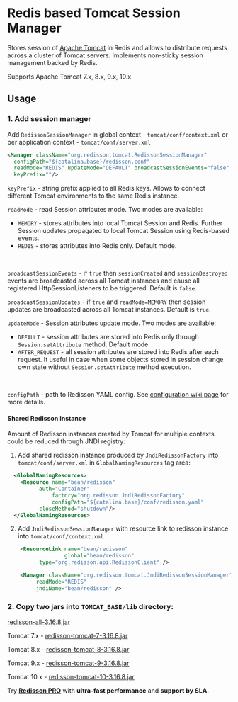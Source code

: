 # Redis based Tomcat Session Manager

Stores session of [Apache Tomcat](http://tomcat.apache.org) in Redis and allows to distribute requests across a cluster of Tomcat servers. Implements non-sticky session management backed by Redis.

Supports Apache Tomcat 7.x, 8.x, 9.x, 10.x

## Usage

### 1. Add session manager

Add `RedissonSessionManager` in global context - `tomcat/conf/context.xml` or per application context - `tomcat/conf/server.xml`

   ```xml
<Manager className="org.redisson.tomcat.RedissonSessionManager"
	 configPath="${catalina.base}/redisson.conf" 
	 readMode="REDIS" updateMode="DEFAULT" broadcastSessionEvents="false"
	 keyPrefix=""/>
   ```
   `keyPrefix` - string prefix applied to all Redis keys. Allows to connect different Tomcat environments to the same Redis instance.
   
   `readMode` - read Session attributes mode. Two modes are available:
   * `MEMORY` - stores attributes into local Tomcat Session and Redis. Further Session updates propagated to local Tomcat Session using Redis-based events.
   * `REDIS` - stores attributes into Redis only.  Default mode.
   <br/>

   `broadcastSessionEvents` - if `true` then `sessionCreated` and `sessionDestroyed` events are broadcasted across all Tomcat instances and cause all registered HttpSessionListeners to be triggered. Default is `false`.
   
   `broadcastSessionUpdates` - if `true` and `readMode=MEMORY` then session updates are broadcasted across all Tomcat instances. Default is `true`.

   `updateMode` - Session attributes update mode. Two modes are available:
   * `DEFAULT` - session attributes are stored into Redis only through `Session.setAttribute` method. Default mode.
   * `AFTER_REQUEST` - all session attributes are stored into Redis after each request. It useful in case when some objects stored in session change own state without `Session.setAttribute` method execution.
   <br/>

   `configPath` - path to Redisson YAML config. See [configuration wiki page](https://github.com/redisson/redisson/wiki/2.-Configuration) for more details.

#### Shared Redisson instance

Amount of Redisson instances created by Tomcat for multiple contexts could be reduced through JNDI registry:

1. Add shared redisson instance produced by `JndiRedissonFactory` into `tomcat/conf/server.xml` in `GlobalNamingResources` tag area:

```xml
  <GlobalNamingResources>
    <Resource name="bean/redisson"
	      auth="Container"
              factory="org.redisson.JndiRedissonFactory"
              configPath="${catalina.base}/conf/redisson.yaml"
	      closeMethod="shutdown"/>
  </GlobalNamingResources>
```

2. Add `JndiRedissonSessionManager` with resource link to redisson instance into `tomcat/conf/context.xml`

```xml
    <ResourceLink name="bean/redisson"
                  global="bean/redisson"
		  type="org.redisson.api.RedissonClient" />

    <Manager className="org.redisson.tomcat.JndiRedissonSessionManager"
         readMode="REDIS"
         jndiName="bean/redisson" />
```

### 2. Copy two jars into `TOMCAT_BASE/lib` directory:

  
[redisson-all-3.16.8.jar](https://repository.sonatype.org/service/local/artifact/maven/redirect?r=central-proxy&g=org.redisson&a=redisson-all&v=3.16.8&e=jar)
  
Tomcat 7.x - [redisson-tomcat-7-3.16.8.jar](https://repository.sonatype.org/service/local/artifact/maven/redirect?r=central-proxy&g=org.redisson&a=redisson-tomcat-7&v=3.16.8&e=jar)  

Tomcat 8.x - [redisson-tomcat-8-3.16.8.jar](https://repository.sonatype.org/service/local/artifact/maven/redirect?r=central-proxy&g=org.redisson&a=redisson-tomcat-8&v=3.16.8&e=jar)  

Tomcat 9.x - [redisson-tomcat-9-3.16.8.jar](https://repository.sonatype.org/service/local/artifact/maven/redirect?r=central-proxy&g=org.redisson&a=redisson-tomcat-9&v=3.16.8&e=jar)  

Tomcat 10.x - [redisson-tomcat-10-3.16.8.jar](https://repository.sonatype.org/service/local/artifact/maven/redirect?r=central-proxy&g=org.redisson&a=redisson-tomcat-10&v=3.16.8&e=jar)  

Try __[Redisson PRO](https://redisson.pro)__ with **ultra-fast performance** and **support by SLA**.

